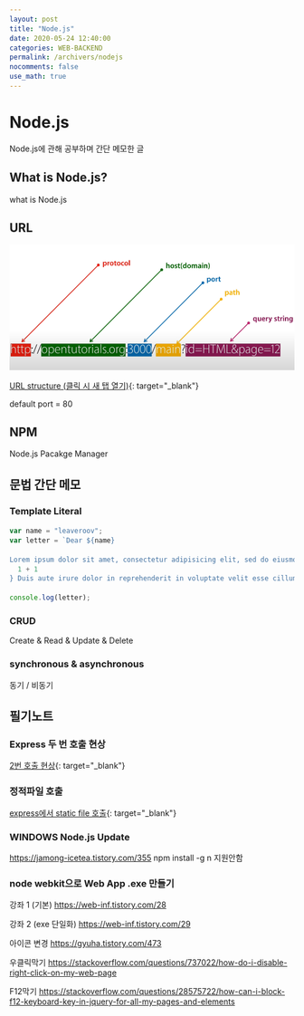 ```yaml
---
layout: post
title: "Node.js"
date: 2020-05-24 12:40:00
categories: WEB-BACKEND
permalink: /archivers/nodejs
nocomments: false
use_math: true
---
```


# Node.js

Node.js에 관해 공부하며 간단 메모한 글

## What is Node.js?

what is Node.js

## URL

![url](/assets/posts/2020-05-24-nodejs/url.png)

[URL structure (클릭 시 새 탭 열기)](https://howurls.work/#/){: target="\_blank"}

default port = 80

## NPM

Node.js Pacakge Manager

## 문법 간단 메모

### Template Literal

```js
var name = "leaveroov";
var letter = `Dear ${name}

Lorem ipsum dolor sit amet, consectetur adipisicing elit, sed do eiusmod tempor incididunt ut labore et dolore magna aliqua. ${name} Ut enim ad minim veniam, quis nostrud exercitation ullamco laboris nisi ut aliquip ex ea commodo consequat. ${
  1 + 1
} Duis aute irure dolor in reprehenderit in voluptate velit esse cillum dolore eu fugiat nulla pariatur. Excepteur sint occaecat cupidatat non proident, sunt in culpa egoing qui officia deserunt mollit anim id est laborum. ${name}`;

console.log(letter);
```

### CRUD

Create & Read & Update & Delete

### synchronous & asynchronous

동기 / 비동기

<!-- ![executeCMD](/assets/posts/2020-03-21-bithumbcal/bithumbcal.gif)
 [PHP 표준 Library (클릭 시 새 탭 열기)](https://www.php.net/manual/en/){: target="\_blank"}
 [PHP type table Document (클릭 시 새 탭 열기)](http://php.net/manual/en/types.comparisons.php){: target="\_blank"}
 -->

## 필기노트

### Express 두 번 호출 현상

[2번 호출 현상](https://medium.com/sjk5766/node-express-api%EA%B0%80-%EB%91%90-%EB%B2%88-%ED%98%B8%EC%B6%9C%EB%90%98%EB%8A%94-%ED%98%84%EC%83%81-b11f98a064e){: target="\_blank"}

### 정적파일 호출

[express에서 static file 호출](https://m.blog.naver.com/PostView.nhn?blogId=pjok1122&logNo=221545195520&proxyReferer=https:%2F%2Fwww.google.com%2F){: target="\_blank"}

### WINDOWS Node.js Update

https://jamong-icetea.tistory.com/355 npm install -g n 지원안함

### node webkit으로 Web App .exe 만들기

강좌 1 (기본) https://web-inf.tistory.com/28

강좌 2 (exe 단일화) https://web-inf.tistory.com/29

아이콘 변경 https://gyuha.tistory.com/473

우클릭막기 https://stackoverflow.com/questions/737022/how-do-i-disable-right-click-on-my-web-page

F12막기 https://stackoverflow.com/questions/28575722/how-can-i-block-f12-keyboard-key-in-jquery-for-all-my-pages-and-elements
